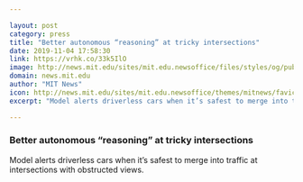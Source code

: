 ```yaml
---

layout: post
category: press
title: "Better autonomous “reasoning” at tricky intersections"
date: 2019-11-04 17:58:30
link: https://vrhk.co/33k5IlO
image: http://news.mit.edu/sites/mit.edu.newsoffice/files/styles/og/public/images/2019/MIT-Navigating-Intersections-01.jpg
domain: news.mit.edu
author: "MIT News"
icon: http://news.mit.edu/sites/mit.edu.newsoffice/themes/mitnews/favicon.ico
excerpt: "Model alerts driverless cars when it’s safest to merge into traffic at intersections with obstructed views."

---
```


### Better autonomous “reasoning” at tricky intersections

Model alerts driverless cars when it’s safest to merge into traffic at intersections with obstructed views.